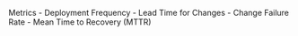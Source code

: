 Metrics
     - Deployment Frequency
     - Lead Time for Changes
     - Change Failure Rate
     - Mean Time to Recovery (MTTR)